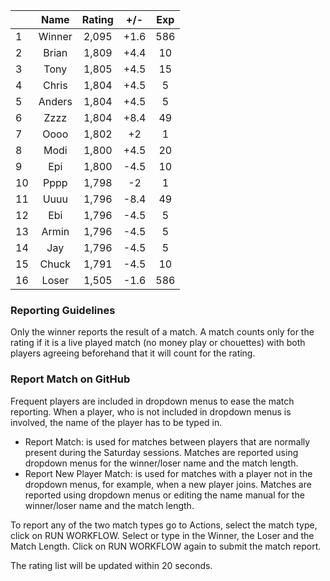 | |Name|Rating|+/-|Exp|
|-|:--:|:----:|:-:|:-:|
|1|Winner|2,095|+1.6|586|
|2|Brian|1,809|+4.4|10|
|3|Tony|1,805|+4.5|15|
|4|Chris|1,804|+4.5|5|
|5|Anders|1,804|+4.5|5|
|6|Zzzz|1,804|+8.4|49|
|7|Oooo|1,802|+2|1|
|8|Modi|1,800|+4.5|20|
|9|Epi|1,800|-4.5|10|
|10|Pppp|1,798|-2|1|
|11|Uuuu|1,796|-8.4|49|
|12|Ebi|1,796|-4.5|5|
|13|Armin|1,796|-4.5|5|
|14|Jay|1,796|-4.5|5|
|15|Chuck|1,791|-4.5|10|
|16|Loser|1,505|-1.6|586|


### Reporting Guidelines

Only the winner reports the result of a match.
A match counts only for the rating if it is a live played match (no money play or chouettes)
with both players agreeing beforehand that it will count for the rating.


### Report Match on GitHub

Frequent players are included in dropdown menus to ease the match reporting.
When a player, who is not included in dropdown menus is involved, the name of the player has to be typed in.

- Report Match:  is used for matches between players that are normally present during the Saturday sessions.
  Matches are reported using dropdown menus for the winner/loser name and the match length.
- Report New Player Match:  is used for matches with a player not in the dropdown menus, for example, when a new player joins.
  Matches are reported using dropdown menus or editing the name manual for the winner/loser name and the match length.

To report any of the two match types go to Actions, select the match type, click on RUN WORKFLOW.
Select or type in the Winner, the Loser and the Match Length.
Click on RUN WORKFLOW again to submit the match report.

The rating list will be updated within 20 seconds.
